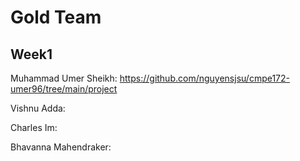 # Gold Team

## Week1
Muhammad Umer Sheikh: https://github.com/nguyensjsu/cmpe172-umer96/tree/main/project

Vishnu Adda:

Charles Im:

Bhavanna Mahendraker:
